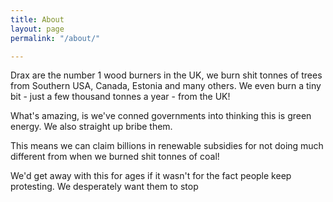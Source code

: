 ```yaml
---
title: About
layout: page
permalink: "/about/"

---
```

Drax are the number 1 wood burners in the UK, we burn shit tonnes of trees from Southern USA, Canada, Estonia and many others. We even burn a tiny bit - just a few thousand tonnes a year - from the UK!

What's amazing, is we've conned governments into thinking this is green energy. We also straight up bribe them. 

This means we can claim billions in renewable subsidies for not doing much different from when we burned shit tonnes of coal!

We'd get away with this for ages if it wasn't for the fact people keep protesting. We desperately want them to stop